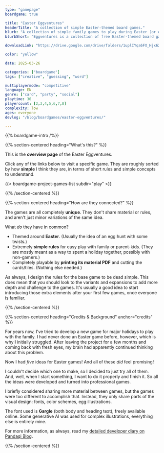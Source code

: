 ```yaml
---
type: "gamepage"
boardgame: true

title: "Easter Eggventures"
headerTitle: "A collection of simple Easter-themed board games."
blurb: "A collection of simple family games to play during Easter (or whenever you crave some egg hunting)."
blurbShort: "Eggventures is a collection of free Easter-themed board games for families and simple egg hunting fun."

downloadLink: "https://drive.google.com/drive/folders/1uplIYqa6FX_Hjx628R0SLTLejVFR0kpL"

color: "yellow"

date: 2025-03-26

categories: ["boardgame"]
tags: ["creative", "guessing", "word"]

multiplayermode: "competitive"
language: EN
genre: ["card", "party", "social"]
playtime: 30
playercount: [2,3,4,5,6,7,8]
complexity: low
ages: everyone
devlog: "/blog/boardgames/easter-eggventures/"

---
```


{{% boardgame-intro /%}}

{{% section-centered heading="What's this?" %}}

This is the **overview page** of the Easter Eggventures. 

Click any of the links below to visit a specific game. They are roughly sorted by how **simple** I think they are, in terms of short rules and simple concepts to understand.

{{< boardgame-project-games-list subdir="play" >}}

{{% /section-centered %}}

{{% section-centered heading="How are they connected?" %}}

The games are all completely **unique**. They don't share material or rules, and aren't just minor variations of the same idea.

What _do_ they have in common?
* Themed around **Easter**. (Usually the idea of an egg hunt with some twists.)
* Extremely **simple rules** for easy play with family or parent-kids. (They are mostly meant as a way to spent a holiday together, possibly with non-gamers.)
* Completely playable by **printing its material PDF** and cutting the cards/tiles. (Nothing else needed.)

As always, I design the rules for the base game to be dead simple. This does mean that you should look to the variants and expansions to add more depth and challenge to the games. It's usually a good idea to start introducing those extra elements after your first few games, once everyone is familiar.

{{% /section-centered %}}

{{% section-centered heading="Credits & Background" anchor="credits" %}}

For years now, I've tried to develop a new game for major holidays to play with the family. I had never done an Easter game before, however, which is why I initially struggled. After leaving the project for a few months and coming back with fresh eyes, my brain had apparently continued thinking about this problem.

Now I had _five_ ideas for Easter games! And all of these _did_ feel promising!

I couldn't decide which one to make, so I decided to just try all of them. And, well, when I start something, I want to do it properly and finish it. So all the ideas were developed and turned into professional games.

I briefly considered sharing more material between games, but the games were too different to accomplish that. Instead, they only share parts of the visual design: fonts, color schemes, egg illustrations.

The font used is **Gargle** (both body and heading text), freely available online. Some generative AI was used for complex illustrations, everything else is entirely mine.

For more information, as always, read my [detailed developer diary on Pandaqi Blog](/blog/boardgames/easter-eggventures/).

{{% /section-centered %}}